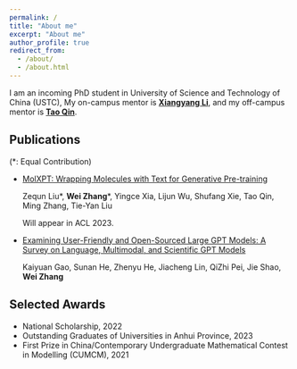 ```yaml
---
permalink: /
title: "About me"
excerpt: "About me"
author_profile: true
redirect_from: 
  - /about/
  - /about.html
---
```


I am an incoming PhD student in University of Science and Technology of China (USTC), My on-campus mentor is [**Xiangyang Li**](http://staff.ustc.edu.cn/~xiangyangli), and my off-campus mentor is [**Tao Qin**](https://www.microsoft.com/en-us/research/people/taoqin).

Publications
------

(*: Equal Contribution)

- [MolXPT: Wrapping Molecules with Text for Generative Pre-training](https://arxiv.org/pdf/2305.10688.pdf) 

  Zequn Liu\*, **Wei Zhang**\*, Yingce Xia, Lijun Wu, Shufang Xie, Tao Qin, Ming Zhang, Tie-Yan Liu

  Will appear in ACL 2023.

- [Examining User-Friendly and Open-Sourced Large GPT Models: A Survey on Language, Multimodal, and Scientific GPT Models](https://arxiv.org/pdf/2308.14149.pdf)

  Kaiyuan Gao, Sunan He, Zhenyu He, Jiacheng Lin, QiZhi Pei, Jie Shao, **Wei Zhang**




Selected Awards
------

- National Scholarship, 2022
- Outstanding Graduates of Universities in Anhui Province, 2023
- First Prize in China/Contemporary Undergraduate Mathematical Contest in Modelling (CUMCM), 2021
